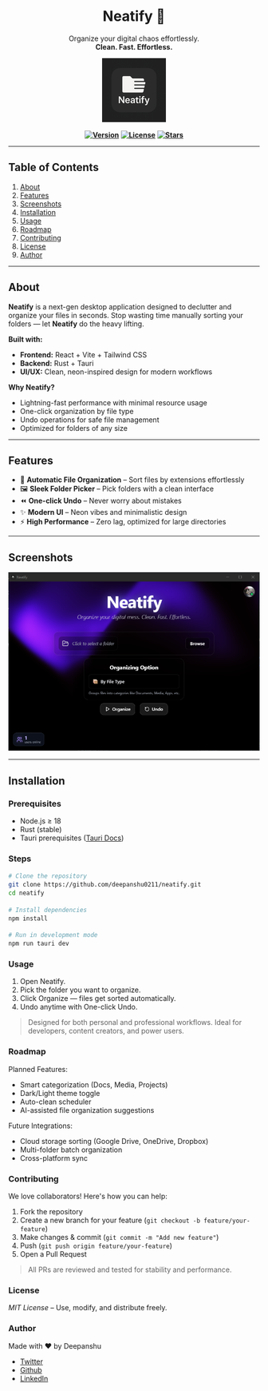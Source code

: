 <div align="center">

# Neatify 🚀

Organize your digital chaos effortlessly.  
**Clean. Fast. Effortless.**

![Neatify Logo](https://github.com/Deepanshu0211/Neatify/blob/main/src-tauri/icons/128x128.png)

**[![Version](https://img.shields.io/badge/version-3.0.7-blue.svg)](https://github.com/Deepanshu0211/Neatify/releases)**
**[![License](https://img.shields.io/badge/license-MIT-green.svg)](https://github.com/Deepanshu0211/Neatify/blob/main/LICENSE)**
**[![Stars](https://img.shields.io/github/stars/Deepanshu0211/Neatify?style=social)](https://github.com/Deepanshu0211/Neatify/stargazers)**

</div>

---

## Table of Contents

1. [About](#about)  
2. [Features](#features)  
3. [Screenshots](#screenshots)  
4. [Installation](#installation)  
5. [Usage](#usage)  
6. [Roadmap](#roadmap)  
7. [Contributing](#contributing)  
8. [License](#license)  
9. [Author](#author)  

---

## About

**Neatify** is a next-gen desktop application designed to declutter and organize your files in seconds. Stop wasting time manually sorting your folders — let **Neatify** do the heavy lifting.  

**Built with:**

- **Frontend:** React + Vite + Tailwind CSS  
- **Backend:** Rust + Tauri  
- **UI/UX:** Clean, neon-inspired design for modern workflows  

**Why Neatify?**

- Lightning-fast performance with minimal resource usage  
- One-click organization by file type  
- Undo operations for safe file management  
- Optimized for folders of any size  

---

## Features

- 📁 **Automatic File Organization** – Sort files by extensions effortlessly  
- 🖼️ **Sleek Folder Picker** – Pick folders with a clean interface  
- ⏪ **One-click Undo** – Never worry about mistakes  
- ✨ **Modern UI** – Neon vibes and minimalistic design  
- ⚡ **High Performance** – Zero lag, optimized for large directories  

---

## Screenshots

<div align="center">

![App Screenshot](https://github.com/Deepanshu0211/Neatify/blob/main/src/assets/image.png)

</div>

---

## Installation

### Prerequisites

- Node.js ≥ 18  
- Rust (stable)  
- Tauri prerequisites ([Tauri Docs](https://tauri.app/v1/guides/getting-started/prerequisites))  

### Steps

```bash
# Clone the repository
git clone https://github.com/deepanshu0211/neatify.git
cd neatify

# Install dependencies
npm install

# Run in development mode
npm run tauri dev
```

### Usage
1. Open Neatify.
2. Pick the folder you want to organize.
3. Click Organize — files get sorted automatically.
4. Undo anytime with One-click Undo.

> Designed for both personal and professional workflows. Ideal for developers, content creators, and power users.

### Roadmap

Planned Features:
- Smart categorization (Docs, Media, Projects) 
- Dark/Light theme toggle
- Auto-clean scheduler
- AI-assisted file organization suggestions

Future Integrations:
- Cloud storage sorting (Google Drive, OneDrive, Dropbox)
- Multi-folder batch organization
- Cross-platform sync

### Contributing
We love collaborators! Here's how you can help:
1. Fork the repository
2. Create a new branch for your feature (`git checkout -b feature/your-feature`)
3. Make changes & commit (`git commit -m "Add new feature"`)
4. Push (`git push origin feature/your-feature`)
5. Open a Pull Request
> All PRs are reviewed and tested for stability and performance.

### License
*MIT License* – Use, modify, and distribute freely.

### Author
Made with ❤️ by Deepanshu
- [Twitter](https://x.com/V3Deepanshu)
- [Github](https://github.com/Deepanshu0211)
- [LinkedIn](https://www.linkedin.com/in/deepanshuyad/)
